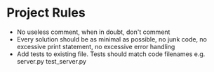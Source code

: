 # Project Rules

- No useless comment, when in doubt, don't comment
- Every solution should be as minimal as possible, no junk code, no excessive print statement, no excessive error handling
- Add tests to existing file. Tests should match code filenames e.g. server.py test_server.py